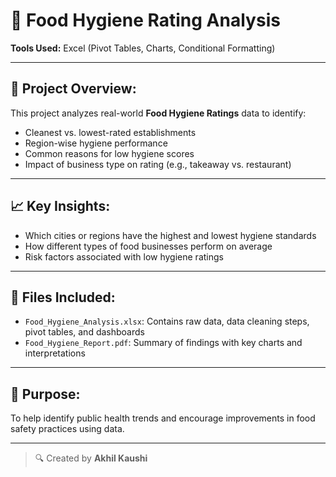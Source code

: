 # 🧼 Food Hygiene Rating Analysis

**Tools Used:** Excel (Pivot Tables, Charts, Conditional Formatting)

---

## 🧪 Project Overview:

This project analyzes real-world **Food Hygiene Ratings** data to identify:

- Cleanest vs. lowest-rated establishments
- Region-wise hygiene performance
- Common reasons for low hygiene scores
- Impact of business type on rating (e.g., takeaway vs. restaurant)

---

## 📈 Key Insights:

- Which cities or regions have the highest and lowest hygiene standards
- How different types of food businesses perform on average
- Risk factors associated with low hygiene ratings

---

## 📂 Files Included:

- `Food_Hygiene_Analysis.xlsx`: Contains raw data, data cleaning steps, pivot tables, and dashboards
- `Food_Hygiene_Report.pdf`: Summary of findings with key charts and interpretations

---

## 🎯 Purpose:

To help identify public health trends and encourage improvements in food safety practices using data.

---

> 🔍 Created by **Akhil Kaushi**

